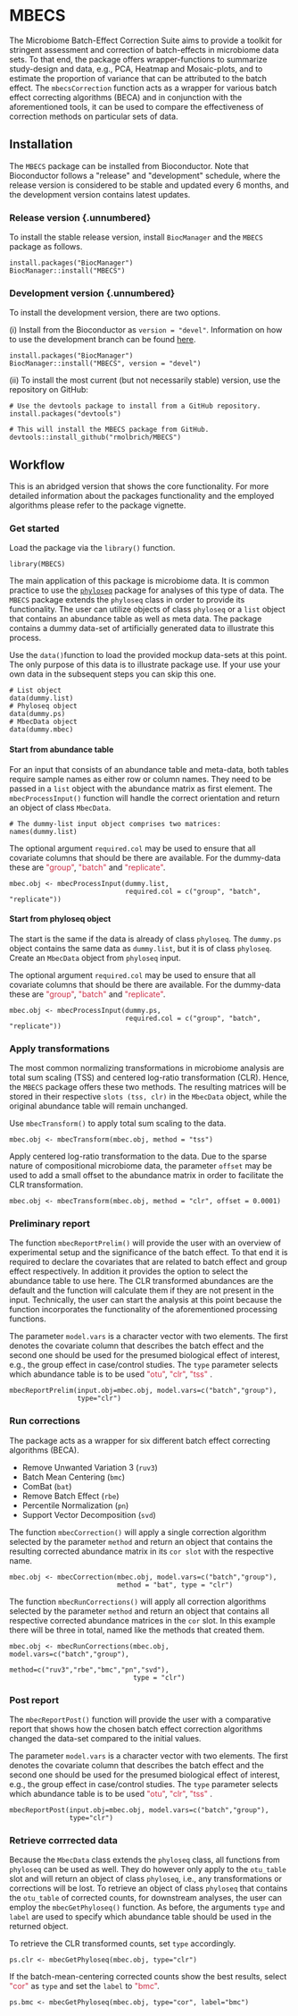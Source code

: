 # MBECS

The Microbiome Batch-Effect Correction Suite aims to provide a toolkit for 
stringent assessment and correction of batch-effects in microbiome data sets.
To that end, the package offers wrapper-functions to summarize study-design and 
data, e.g., PCA, Heatmap and Mosaic-plots, and to estimate the proportion of 
variance that can be attributed to the batch effect.
The `mbecsCorrection` function acts as a wrapper for various batch effect 
correcting algorithms (BECA) and in conjunction with the aforementioned tools, 
it can be used to compare the effectiveness of correction methods on particular 
sets of data.


## Installation

The `MBECS` package can be installed from Bioconductor. Note that Bioconductor 
follows a "release" and "development" schedule, where the release version is 
considered to be stable and updated every 6 months, and the development version 
contains latest updates.


### Release version {.unnumbered}

To install the stable release version, install `BiocManager` and the `MBECS` 
package as follows.

```
install.packages("BiocManager")
BiocManager::install("MBECS")
```

### Development version {.unnumbered}

To install the development version, there are two options.

(i) Install from the Bioconductor as `version = "devel"`. Information on how to 
use the development branch can be found 
[here](http://bioconductor.org/developers/how-to/useDevel/). 


```
install.packages("BiocManager")
BiocManager::install("MBECS", version = "devel")
```

(ii) To install the most current (but not necessarily stable) version, use the 
repository on GitHub:

```
# Use the devtools package to install from a GitHub repository.
install.packages("devtools")

# This will install the MBECS package from GitHub.
devtools::install_github("rmolbrich/MBECS")
```


## Workflow

This is an abridged version that shows the core functionality. For more 
detailed information about the packages functionality and the employed 
algorithms please refer to the package vignette.



### Get started

Load the package via the `library()` function.

```
library(MBECS)
```

The main application of this package is microbiome data. It is common practice 
to use the 
[`phyloseq`](https://bioconductor.org/packages/release/bioc/html/phyloseq.html) 
package for analyses of this type of data. The `MBECS` package extends the 
`phyloseq` class in order to 
provide its functionality. The user can utilize objects of class `phyloseq` or 
a `list` object that contains an abundance table as well as meta data. The 
package contains a dummy data-set of artificially generated data to illustrate 
this process.

Use the `data()`function to load the provided mockup data-sets at this point. 
The only purpose of this data is to illustrate package use. If your use your 
own data in the subsequent steps you can skip this one.

```
# List object 
data(dummy.list)
# Phyloseq object
data(dummy.ps)
# MbecData object
data(dummy.mbec)
```


#### Start from abundance table

For an input that consists of an abundance table and meta-data, both tables 
require sample names as either row or column names. They need to be passed in a 
`list` object with the abundance matrix as first element. The 
`mbecProcessInput()` function will handle the correct orientation and return an 
object of class `MbecData`.

```
# The dummy-list input object comprises two matrices:
names(dummy.list)
```

The optional argument `required.col` may be used to ensure that all covariate 
columns that should be there are available. For the dummy-data these are 
<span style="color: #CD3048;">"group"</span>, <span style="color: #CD3048;">
"batch"</span> and <span style="color: #CD3048;">"replicate"</span>.

```
mbec.obj <- mbecProcessInput(dummy.list, 
                             required.col = c("group", "batch", "replicate"))
```


#### Start from phyloseq object

The start is the same if the data is already of class `phyloseq`. The `dummy.ps`
object contains the same data as `dummy.list`, but it is of class `phyloseq`. 
Create an `MbecData` object from `phyloseq` input. 

The optional argument `required.col` may be used to ensure that all covariate 
columns that should be there are available. For the dummy-data these are 
<span style="color: #CD3048;">"group"</span>, <span style="color: #CD3048;">
"batch"</span> and <span style="color: #CD3048;">"replicate"</span>.

```
mbec.obj <- mbecProcessInput(dummy.ps, 
                             required.col = c("group", "batch", "replicate"))
```


### Apply transformations

The most common normalizing transformations in microbiome analysis are total 
sum scaling (TSS) and centered log-ratio transformation (CLR). Hence, the 
`MBECS` package offers these two methods. The resulting matrices will be stored 
in their respective `slots (tss, clr)` in the `MbecData` object, while the 
original abundance table will remain unchanged.

Use `mbecTransform()` to apply total sum scaling to the data. 

```
mbec.obj <- mbecTransform(mbec.obj, method = "tss")
```

Apply centered log-ratio transformation to the data. Due to the sparse nature 
of compositional microbiome data, the parameter `offset` may be used to add a 
small offset to the abundance matrix in order to facilitate the CLR 
transformation.

```
mbec.obj <- mbecTransform(mbec.obj, method = "clr", offset = 0.0001)
```


### Preliminary report

The function `mbecReportPrelim()` will provide the user with an overview of 
experimental setup and the significance of the batch effect. To that end it is 
required to declare the covariates that are related to batch effect and group 
effect respectively. In addition it provides the option to select the abundance 
table to use here. The CLR transformed abundances are the default and the 
function will calculate them if they are not present in the input. Technically, 
the user can start the analysis at this point because the function incorporates 
the functionality of the aforementioned processing functions.

The parameter `model.vars` is a character vector with two elements. The first 
denotes the covariate column that describes the batch effect and the second one 
should be used for the presumed biological effect of interest, e.g., the group 
effect in case/control studies. The `type` parameter selects which abundance 
table is to be used <span style="color: #CD3048;">"otu"</span>, 
<span style="color: #CD3048;">"clr"</span>, <span style="color: #CD3048;">"tss"
</span>.

```
mbecReportPrelim(input.obj=mbec.obj, model.vars=c("batch","group"), 
                 type="clr")
```

### Run corrections

The package acts as a wrapper for six different batch effect correcting 
algorithms (BECA).

-   Remove Unwanted Variation 3 (`ruv3`)
-   Batch Mean Centering (`bmc`)
-   ComBat (`bat`)
-   Remove Batch Effect (`rbe`)
-   Percentile Normalization (`pn`)
-   Support Vector Decomposition (`svd`)

The function `mbecCorrection()` will apply a single correction algorithm 
selected by the parameter `method` and return an object that contains the 
resulting corrected abundance matrix in its `cor slot` with the respective name.

```
mbec.obj <- mbecCorrection(mbec.obj, model.vars=c("batch","group"), 
                           method = "bat", type = "clr")
```

The function `mbecRunCorrections()` will apply all correction algorithms 
selected by the parameter `method` and return an object that contains all 
respective corrected abundance matrices in the `cor` slot. In this example 
there will be three in total, named like the methods that created them.

```
mbec.obj <- mbecRunCorrections(mbec.obj, model.vars=c("batch","group"),
                               method=c("ruv3","rbe","bmc","pn","svd"), 
                               type = "clr")
```



### Post report

The `mbecReportPost()` function will provide the user with a comparative report 
that shows how the chosen batch effect correction algorithms changed the 
data-set compared to the initial values.

The parameter `model.vars` is a character vector with two elements. The first 
denotes the covariate column that describes the batch effect and the second one 
should be used for the presumed biological effect of interest, e.g., the group 
effect in case/control studies. The `type` parameter selects which abundance 
table is to be used <span style="color: #CD3048;">"otu"</span>, 
<span style="color: #CD3048;">"clr"</span>, <span style="color: #CD3048;">"tss"
</span>.

```
mbecReportPost(input.obj=mbec.obj, model.vars=c("batch","group"), 
               type="clr")
```

### Retrieve corrrected data

Because the `MbecData` class extends the `phyloseq` class, all functions from 
`phyloseq` can be used as well. They do however only apply to the `otu_table` 
slot and will return an object of class `phyloseq`, i.e., any transformations 
or corrections will be lost. To retrieve an object of class `phyloseq` that 
contains the `otu_table` of corrected counts, for downstream analyses, the user 
can employ the `mbecGetPhyloseq()` function. As before, the arguments `type` and
`label` are used to specify which abundance table should be used in the 
returned object.

To retrieve the CLR transformed counts, set `type` accordingly.

```
ps.clr <- mbecGetPhyloseq(mbec.obj, type="clr")
```

If the batch-mean-centering corrected counts show the best results, select 
<span style="color: #CD3048;">"cor"</span> as `type` and set the `label` to 
<span style="color: #CD3048;">"bmc"</span>.

```
ps.bmc <- mbecGetPhyloseq(mbec.obj, type="cor", label="bmc")
```









